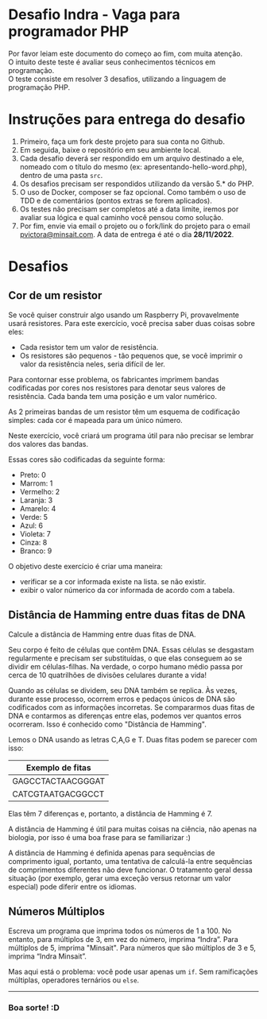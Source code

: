 # Desafio Indra - Vaga para programador PHP

Por favor leiam este documento do começo ao fim, com muita atenção. <br>
O intuito deste teste é avaliar seus conhecimentos técnicos em programação. <br>
O teste consiste em resolver 3 desafios, utilizando a linguagem de programação PHP. <br>

# Instruções para entrega do desafio

1. Primeiro, faça um fork deste projeto para sua conta no Github.
2. Em seguida, baixe o repositório em seu ambiente local.
3. Cada desafio deverá ser respondido em um arquivo destinado a ele, nomeado com o título do mesmo (ex: apresentando-hello-word.php), dentro de uma pasta `src`.
4. Os desafios precisam ser respondidos utilizando da versão 5.* do PHP.
5. O uso de Docker, composer se faz opcional. Como também o uso de TDD e de comentários (pontos extras se forem aplicados).
6. Os testes não precisam ser completos até a data limite, iremos por avaliar sua lógica e qual caminho você pensou como solução.
7. Por fim, envie via email o projeto ou o fork/link do projeto para o email <pvictora@minsait.com>. A data de entrega é até o dia **28/11/2022**.

# Desafios

## Cor de um resistor

Se você quiser construir algo usando um Raspberry Pi, provavelmente usará resistores. Para este exercício, você precisa saber duas coisas sobre eles:

* Cada resistor tem um valor de resistência.
* Os resistores são pequenos - tão pequenos que, se você imprimir o valor da resistência neles, seria difícil de ler.

Para contornar esse problema, os fabricantes imprimem bandas codificadas por cores nos resistores para denotar seus valores de resistência. Cada banda tem uma posição e um valor numérico.

As 2 primeiras bandas de um resistor têm um esquema de codificação simples: cada cor é mapeada para um único número.

Neste exercício, você criará um programa útil para não precisar se lembrar dos valores das bandas.

Essas cores são codificadas da seguinte forma:

* Preto: 0
* Marrom: 1
* Vermelho: 2
* Laranja: 3
* Amarelo: 4
* Verde: 5
* Azul: 6
* Violeta: 7
* Cinza: 8
* Branco: 9

O objetivo deste exercício é criar uma maneira:

* verificar se a cor informada existe na lista. se não existir.
* exibir o valor númerico da cor informada de acordo com a tabela.


## Distância de Hamming entre duas fitas de DNA

Calcule a distância de Hamming entre duas fitas de DNA.

Seu corpo é feito de células que contêm DNA. Essas células se desgastam regularmente e precisam ser substituídas, o que elas conseguem ao se dividir em células-filhas. Na verdade, o corpo humano médio passa por cerca de 10 quatrilhões de divisões celulares durante a vida!

Quando as células se dividem, seu DNA também se replica. Às vezes, durante esse processo, ocorrem erros e pedaços únicos de DNA são codificados com as informações incorretas. Se compararmos duas fitas de DNA e contarmos as diferenças entre elas, podemos ver quantos erros ocorreram. Isso é conhecido como "Distância de Hamming".

Lemos o DNA usando as letras C,A,G e T. Duas fitas podem se parecer com isso:

Exemplo de fitas |
-----------------|
GAGCCTACTAACGGGAT|
CATCGTAATGACGGCCT|

Elas têm 7 diferenças e, portanto, a distância de Hamming é 7.

A distância de Hamming é útil para muitas coisas na ciência, não apenas na biologia, por isso é uma boa frase para se familiarizar :)

A distância de Hamming é definida apenas para sequências de comprimento igual, portanto, uma tentativa de calculá-la entre sequências de comprimentos diferentes não deve funcionar. O tratamento geral dessa situação (por exemplo, gerar uma exceção versus retornar um valor especial) pode diferir entre os idiomas.


## Números Múltiplos

Escreva um programa que imprima todos os números de 1 a 100. No entanto, para múltiplos de 3, em vez do número, imprima “Indra”. Para múltiplos de 5, imprima "Minsait". Para números que são múltiplos de 3 e 5, imprima “Indra Minsait”.

Mas aqui está o problema: você pode usar apenas um `if`. Sem ramificações múltiplas, operadores ternários ou `else`.

---

### Boa sorte! :D
